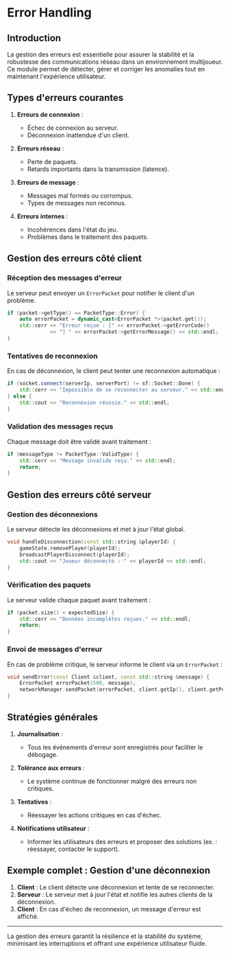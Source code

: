 # Error Handling

## Introduction

La gestion des erreurs est essentielle pour assurer la stabilité et la robustesse des communications réseau dans un environnement multijoueur. Ce module permet de détecter, gérer et corriger les anomalies tout en maintenant l'expérience utilisateur.

## Types d'erreurs courantes

1. **Erreurs de connexion** :
   - Échec de connexion au serveur.
   - Déconnexion inattendue d'un client.

2. **Erreurs réseau** :
   - Perte de paquets.
   - Retards importants dans la transmission (latence).

3. **Erreurs de message** :
   - Messages mal formés ou corrompus.
   - Types de messages non reconnus.

4. **Erreurs internes** :
   - Incohérences dans l'état du jeu.
   - Problèmes dans le traitement des paquets.

## Gestion des erreurs côté client

### Réception des messages d'erreur

Le serveur peut envoyer un `ErrorPacket` pour notifier le client d'un problème.

```cpp
if (packet->getType() == PacketType::Error) {
    auto errorPacket = dynamic_cast<ErrorPacket *>(packet.get());
    std::cerr << "Erreur reçue : [" << errorPacket->getErrorCode()
              << "] " << errorPacket->getErrorMessage() << std::endl;
}
```

### Tentatives de reconnexion

En cas de déconnexion, le client peut tenter une reconnexion automatique :

```cpp
if (socket.connect(serverIp, serverPort) != sf::Socket::Done) {
    std::cerr << "Impossible de se reconnecter au serveur." << std::endl;
} else {
    std::cout << "Reconnexion réussie." << std::endl;
}
```

### Validation des messages reçus

Chaque message doit être validé avant traitement :

```cpp
if (messageType != PacketType::ValidType) {
    std::cerr << "Message invalide reçu." << std::endl;
    return;
}
```

## Gestion des erreurs côté serveur

### Gestion des déconnexions

Le serveur détecte les déconnexions et met à jour l'état global.

```cpp
void handleDisconnection(const std::string &playerId) {
    gameState.removePlayer(playerId);
    broadcastPlayerDisconnect(playerId);
    std::cout << "Joueur déconnecté : " << playerId << std::endl;
}
```

### Vérification des paquets

Le serveur valide chaque paquet avant traitement :

```cpp
if (packet.size() < expectedSize) {
    std::cerr << "Données incomplètes reçues." << std::endl;
    return;
}
```

### Envoi de messages d'erreur

En cas de problème critique, le serveur informe le client via un `ErrorPacket` :

```cpp
void sendError(const Client &client, const std::string &message) {
    ErrorPacket errorPacket(500, message);
    networkManager.sendPacket(errorPacket, client.getIp(), client.getPort());
}
```

## Stratégies générales

1. **Journalisation** :
   - Tous les événements d'erreur sont enregistrés pour faciliter le débogage.

2. **Tolérance aux erreurs** :
   - Le système continue de fonctionner malgré des erreurs non critiques.

3. **Tentatives** :
   - Réessayer les actions critiques en cas d'échec.

4. **Notifications utilisateur** :
   - Informer les utilisateurs des erreurs et proposer des solutions (ex. : réessayer, contacter le support).

## Exemple complet : Gestion d'une déconnexion

1. **Client** : Le client détecte une déconnexion et tente de se reconnecter.
2. **Serveur** : Le serveur met à jour l'état et notifie les autres clients de la déconnexion.
3. **Client** : En cas d'échec de reconnexion, un message d'erreur est affiché.

---

La gestion des erreurs garantit la résilience et la stabilité du système, minimisant les interruptions et offrant une expérience utilisateur fluide.

